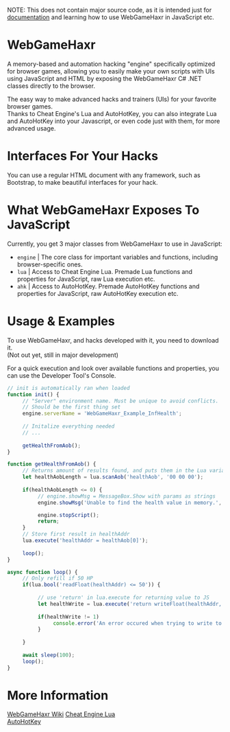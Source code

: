 NOTE: This does not contain major source code, as it is intended just for [documentation](https://github.com/KamNull/WebGameHaxr/wiki) and learning how to use WebGameHaxr in JavaScript etc.

# WebGameHaxr
A memory-based and automation hacking "engine" specifically optimized for browser games, allowing you to easily make your own scripts with UIs using JavaScript and HTML by exposing the WebGameHaxr C# .NET classes directly to the browser.

The easy way to make advanced hacks and trainers (UIs) for your favorite browser games.  
Thanks to Cheat Engine's Lua and AutoHotKey, you can also integrate Lua and AutoHotKey into your Javascript, or even code just with them, for more advanced usage.

# Interfaces For Your Hacks
You can use a regular HTML document with any framework, such as Bootstrap, to make beautiful interfaces for your hack.

# What WebGameHaxr Exposes To JavaScript
Currently, you get 3 major classes from WebGameHaxr to use in JavaScript:
- `engine` | The core class for important variables and functions, including browser-specific ones.
- `lua`    | Access to Cheat Engine Lua. Premade Lua functions and properties for JavaScript, raw Lua execution etc.
- `ahk`    | Access to AutoHotKey. Premade AutoHotKey functions and properties for JavaScript, raw AutoHotKey execution etc.

# Usage & Examples
To use WebGameHaxr, and hacks developed with it, you need to download it.  
(Not out yet, still in major development)

For a quick execution and look over available functions and properties, you can use the Developer Tool's Console.
```javascript
// init is automatically ran when loaded
function init() {
     // "Server" environment name. Must be unique to avoid conflicts.
     // Should be the first thing set
     engine.serverName = 'WebGameHaxr_Example_InfHealth';
     
     // Initalize everything needed
     // ...
     
     getHealthFromAob();
}

function getHealthFromAob() {
     // Returns amount of results found, and puts them in the Lua variable 'healthAob'
     let healthAobLength = lua.scanAob('healthAob', '00 00 00');
     
     if(healthAobLength <= 0) {
          // engine.showMsg = MessageBox.Show with params as strings
          engine.showMsg('Unable to find the health value in memory.', 'Could not find health value');

          engine.stopScript();
          return;
     }
     // Store first result in healthAddr
     lua.execute('healthAddr = healthAob[0]');
     
     loop();
}

async function loop() {
     // Only refill if 50 HP
     if(lua.bool('readFloat(healthAddr) <= 50')) {
     
          // use 'return' in lua.execute for returning value to JS
          let healthWrite = lua.execute('return writeFloat(healthAddr, 100)');
          
          if(healthWrite != 1) 
               console.error('An error occured when trying to write to health value.');
          }
          
     }
     
     await sleep(100);
     loop();
}

```

# More Information
[WebGameHaxr Wiki](https://github.com/KamNull/WebGameHaxr/wiki)
[Cheat Engine Lua](http://wiki.cheatengine.org/index.php?title=Lua)  
[AutoHotKey](https://autohotkey.com/docs/AutoHotkey.htm)
